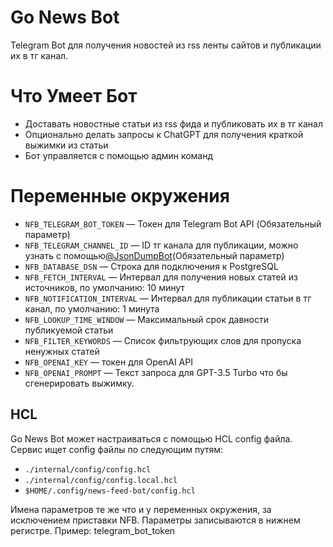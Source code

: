 # Go News Bot
Telegram Bot для получения новостей из rss ленты сайтов и публикации их в тг канал.

# Что Умеет Бот
- Доставать новостные статьи из rss фида и публиковать их в тг канал
- Опционально делать запросы к ChatGPT для получения краткой выжимки из статьи
- Бот управляется с помощью админ команд

# Переменные окружения
- `NFB_TELEGRAM_BOT_TOKEN` — Токен для Telegram Bot API (Обязательный параметр)
- `NFB_TELEGRAM_CHANNEL_ID` — ID тг канала для публикации, можно узнать с помощью[@JsonDumpBot](https://t.me/JsonDumpBot)(Обязательный параметр)
- `NFB_DATABASE_DSN` — Строка для подключения к PostgreSQL
- `NFB_FETCH_INTERVAL` — Интервал для получения новых статей из источников, по умолчанию: 10 минут
- `NFB_NOTIFICATION_INTERVAL` — Интервал для публикации статьи в тг канал, по умолчанию: 1 минута
- `NFB_LOOKUP_TIME_WINDOW` — Максимальный срок давности публикуемой статьи
- `NFB_FILTER_KEYWORDS` — Список фильтрующих слов для пропуска ненужных статей
- `NFB_OPENAI_KEY` — токен для OpenAI API
- `NFB_OPENAI_PROMPT` — Текст запроса для GPT-3.5 Turbo что бы сгенерировать выжимку.

## HCL

Go News Bot может настраиваться с помощью HCL config файла. Сервис ищет config файлы по следующим путям:

- `./internal/config/config.hcl`
- `./internal/config/config.local.hcl`
- `$HOME/.config/news-feed-bot/config.hcl`

Имена параметров те же что и у переменных окружения, за исключением приставки NFB. Параметры записываются в нижнем регистре.
Пример: telegram_bot_token
